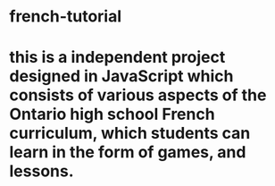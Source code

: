 # french-tutorial
# this is a independent project designed in JavaScript which consists of various aspects of the Ontario high school French curriculum, which students can learn in the form of games, and lessons.
